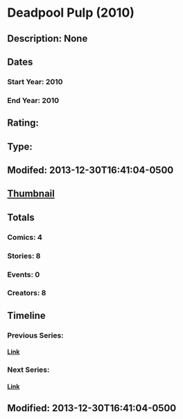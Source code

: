 # Deadpool Pulp (2010)
## Description: None
## Dates
### Start Year: 2010
### End Year: 2010
## Rating: 
## Type: 
## Modifed: 2013-12-30T16:41:04-0500
## [Thumbnail](http://i.annihil.us/u/prod/marvel/i/mg/8/d0/52c1e81ba091f.jpg)
## Totals
### Comics: 4
### Stories: 8
### Events: 0
### Creators: 8
## Timeline
### Previous Series: 
#### [Link]()
### Next Series: 
#### [Link]()
## Modified: 2013-12-30T16:41:04-0500